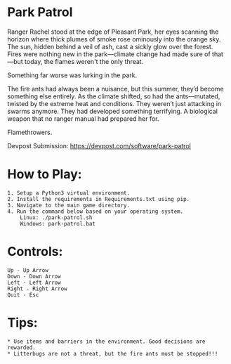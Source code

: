 # Park Patrol

Ranger Rachel stood at the edge of Pleasant Park, her eyes scanning the horizon where thick plumes of smoke rose ominously into the orange sky. The sun, hidden behind a veil of ash, cast a sickly glow over the forest. Fires were nothing new in the park—climate change had made sure of that—but today, the flames weren't the only threat.

Something far worse was lurking in the park.

The fire ants had always been a nuisance, but this summer, they’d become something else entirely. As the climate shifted, so had the ants—mutated, twisted by the extreme heat and conditions. They weren’t just attacking in swarms anymore. They had developed something terrifying. A biological weapon that no ranger manual had prepared her for.

Flamethrowers.

Devpost Submission: https://devpost.com/software/park-patrol


# How to Play:

    1. Setup a Python3 virtual environment.
    2. Install the requirements in Requirements.txt using pip.
    3. Navigate to the main game directory.
    4. Run the command below based on your operating system.
        Linux: ./park-patrol.sh
        Windows: park-patrol.bat


# Controls:

    Up - Up Arrow
    Down - Down Arrow
    Left - Left Arrow
    Right - Right Arrow
    Quit - Esc


# Tips:

    * Use items and barriers in the environment. Good decisions are rewarded.
    * Litterbugs are not a threat, but the fire ants must be stopped!!!